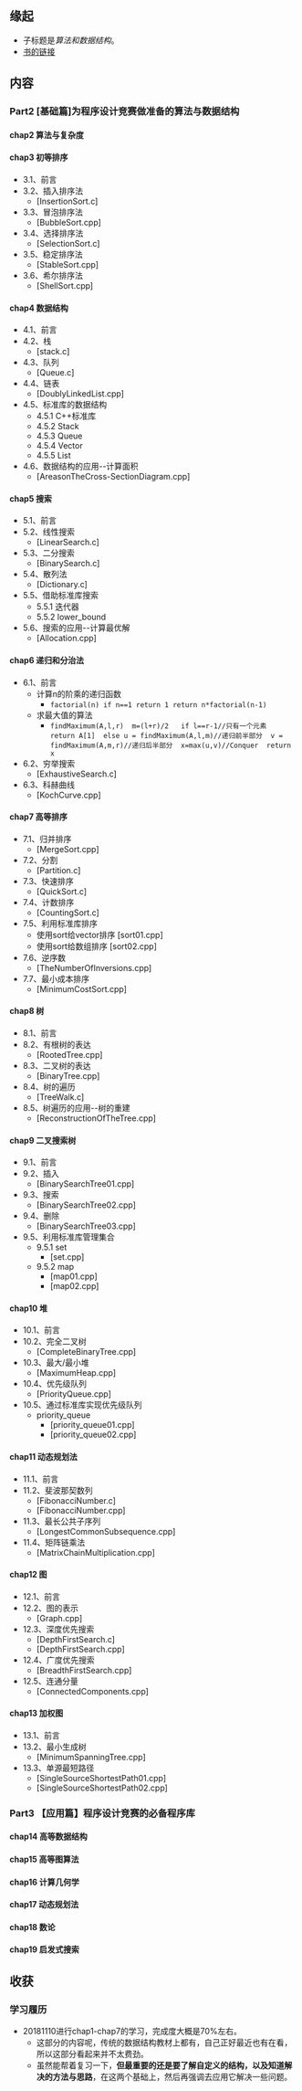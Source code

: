 ## 缘起

+ 子标题是*算法和数据结构*。
+ [书的链接](https://book.douban.com/subject/26886659/)

## 内容

### Part2 [基础篇]为程序设计竞赛做准备的算法与数据结构

#### chap2 算法与复杂度

#### chap3 初等排序

+ 3.1、前言
+ 3.2、插入排序法
  + [InsertionSort.c]
+ 3.3、冒泡排序法
  + [BubbleSort.cpp]
+ 3.4、选择排序法
  + [SelectionSort.c]
+ 3.5、稳定排序法
  + [StableSort.cpp]
+ 3.6、希尔排序法
  + [ShellSort.cpp]

#### chap4 数据结构

+ 4.1、前言
+ 4.2、栈
  + [stack.c]
+ 4.3、队列
  + [Queue.c]
+ 4.4、链表
  + [DoublyLinkedList.cpp]
+ 4.5、标准库的数据结构
  + 4.5.1 C++标准库
  + 4.5.2 Stack
  + 4.5.3 Queue
  + 4.5.4 Vector
  + 4.5.5 List
+ 4.6、数据结构的应用--计算面积
  + [AreasonTheCross-SectionDiagram.cpp]

#### chap5 搜索

+ 5.1、前言
+ 5.2、线性搜索
  + [LinearSearch.c]
+ 5.3、二分搜索
  + [BinarySearch.c]
+ 5.4、散列法
  + [Dictionary.c]
+ 5.5、借助标准库搜索
  + 5.5.1 迭代器
  + 5.5.2 lower_bound
+ 5.6、搜索的应用--计算最优解
  + [Allocation.cpp]

#### chap6 递归和分治法

+ 6.1、前言
  + 计算n的阶乘的递归函数
    + ```factorial(n) if n==1 return 1 return n*factorial(n-1)```
  + 求最大值的算法
    + `findMaximum(A,l,r)  m=(l+r)/2   if l==r-1//只有一个元素  return A[1]  else u = findMaximum(A,l,m)//递归前半部分  v = findMaximum(A,m,r)//递归后半部分  x=max(u,v)//Conquer  return x`
+ 6.2、穷举搜索
  + [ExhaustiveSearch.c]
+ 6.3、科赫曲线
  + [KochCurve.cpp]

#### chap7 高等排序

+ 7.1、归并排序
  + [MergeSort.cpp]
+ 7.2、分割
  + [Partition.c]
+ 7.3、快速排序
  + [QuickSort.c]
+ 7.4、计数排序
  + [CountingSort.c]
+ 7.5、利用标准库排序
  + 使用sort给vector排序  [sort01.cpp]
  + 使用sort给数组排序      [sort02.cpp]
+ 7.6、逆序数
  + [TheNumberOfInversions.cpp]
+ 7.7、最小成本排序
  + [MinimumCostSort.cpp]

#### chap8 树

+ 8.1、前言
+ 8.2、有根树的表达
  + [RootedTree.cpp]
+ 8.3、二叉树的表达
  + [BinaryTree.cpp]
+ 8.4、树的遍历
  + [TreeWalk.c]
+ 8.5、树遍历的应用--树的重建
  + [ReconstructionOfTheTree.cpp]

#### chap9 二叉搜索树

+ 9.1、前言
+ 9.2、插入
  + [BinarySearchTree01.cpp]
+ 9.3、搜索
  + [BinarySearchTree02.cpp]
+ 9.4、删除
  + [BinarySearchTree03.cpp]
+ 9.5、利用标准库管理集合
  + 9.5.1 set
    + [set.cpp]
  + 9.5.2 map
    + [map01.cpp]
    + [map02.cpp]

#### chap10 堆

+ 10.1、前言
+ 10.2、完全二叉树
  + [CompleteBinaryTree.cpp]
+ 10.3、最大/最小堆
  + [MaximumHeap.cpp]
+ 10.4、优先级队列
  + [PriorityQueue.cpp]
+ 10.5、通过标准库实现优先级队列
  + priority_queue
    + [priority_queue01.cpp]
    + [priority_queue02.cpp]

#### chap11 动态规划法

+ 11.1、前言
+ 11.2、斐波那契数列
  + [FibonacciNumber.c]
  + [FibonacciNumber.cpp]
+ 11.3、最长公共子序列
  + [LongestCommonSubsequence.cpp]
+ 11.4、矩阵链乘法
  + [MatrixChainMultiplication.cpp]

#### chap12 图

+ 12.1、前言
+ 12.2、图的表示
  + [Graph.cpp]
+ 12.3、深度优先搜索
  + [DepthFirstSearch.c]
  + [DepthFirstSearch.cpp]
+ 12.4、广度优先搜索
  + [BreadthFirstSearch.cpp]
+ 12.5、连通分量
  + [ConnectedComponents.cpp]

#### chap13 加权图

+ 13.1、前言
+ 13.2、最小生成树
  + [MinimumSpanningTree.cpp]
+ 13.3、单源最短路径
  + [SingleSourceShortestPath01.cpp]
  + [SingleSourceShortestPath02.cpp]

### Part3 【应用篇】程序设计竞赛的必备程序库

#### chap14 高等数据结构

#### chap15 高等图算法

#### chap16 计算几何学

#### chap17 动态规划法

#### chap18 数论

#### chap19 启发式搜索

## 收获

### 学习履历

+ 20181110进行chap1-chap7的学习，完成度大概是70%左右。
  + 这部分的内容呢，传统的数据结构教材上都有，自己正好最近也有在看，所以这部分看起来并不太费劲。
  + 虽然能帮着复习一下，**但最重要的还是要了解自定义的结构，以及知道解决的方法与思路**，在这两个基础上，然后再强调去应用它解决一些问题。